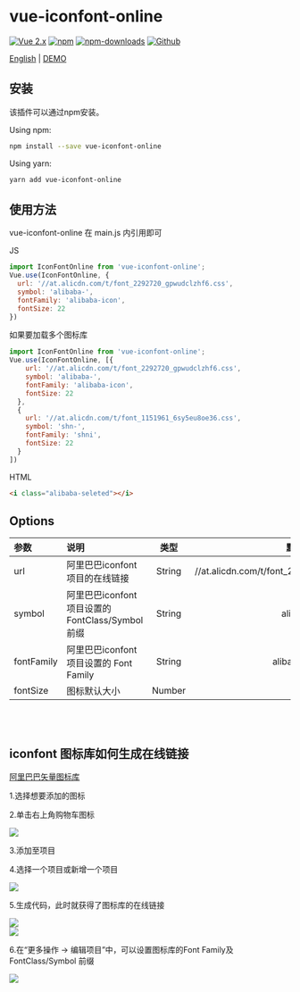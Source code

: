 # vue-iconfont-online

[![Vue 2.x](https://img.shields.io/badge/Vue-2.x-brightgreen.svg)](https://vuejs.org/v2/guide/)
[![npm](https://img.shields.io/npm/v/vue-iconfont-online.svg)](https://www.npmjs.com/package/vue-iconfont-online)
[![npm-downloads](https://img.shields.io/npm/dm/vue-iconfont-online.svg)](https://www.npmjs.com/package/vue-iconfont-online)
[![Github](https://img.shields.io/github/stars/ShnHz/vue-iconfont-online.svg?style=social&label=Star&maxAge=2592000)](https://github.com/ShnHz/vue-iconfont-online)

[English](./README.md) | [DEMO](https://www.sanghangning.cn/blog/vue/vueIconFontOnline.html)

## 安装

该插件可以通过npm安装。

Using npm:
```bash
npm install --save vue-iconfont-online
```

Using yarn:
```bash
yarn add vue-iconfont-online
```

## 使用方法

vue-iconfont-online 在 main.js 内引用即可

JS
```js
import IconFontOnline from 'vue-iconfont-online';
Vue.use(IconFontOnline, {
  url: '//at.alicdn.com/t/font_2292720_gpwudclzhf6.css',
  symbol: 'alibaba-',
  fontFamily: 'alibaba-icon',
  fontSize: 22
})
```

如果要加载多个图标库 

```js
import IconFontOnline from 'vue-iconfont-online';
Vue.use(IconFontOnline, [{
    url: '//at.alicdn.com/t/font_2292720_gpwudclzhf6.css',
    symbol: 'alibaba-',
    fontFamily: 'alibaba-icon',
    fontSize: 22
  },
  {
    url: '//at.alicdn.com/t/font_1151961_6sy5eu8oe36.css',
    symbol: 'shn-',
    fontFamily: 'shni',
    fontSize: 22
  }
])
```

HTML
```html
<i class="alibaba-seleted"></i>
```

## Options

|  参数  | 说明 | 类型 | 默认值 |
|  :----  | :---- | :----: | :----: |
| url  | 阿里巴巴iconfont项目的在线链接 | String | //at.alicdn.com/t/font_2292720_gpwudclzhf6.css |
| symbol  | 阿里巴巴iconfont项目设置的FontClass/Symbol 前缀 | String | alibaba- |
| fontFamily  | 阿里巴巴iconfont项目设置的 Font Family | String | alibaba-icon |
| fontSize  | 图标默认大小 | Number | 16 |

<br>
<br>

## iconfont 图标库如何生成在线链接

[阿里巴巴矢量图标库](https://www.iconfont.cn/)

1.选择想要添加的图标

2.单击右上角购物车图标

<div>
<img src="https://cdn.chenyingshuang.cn/blog/vue/vue-iconfont-online/step1.png">
</div>

3.添加至项目

4.选择一个项目或新增一个项目

<div>
<img src="https://cdn.chenyingshuang.cn/blog/vue/vue-iconfont-online/step3.png">
</div>

5.生成代码，此时就获得了图标库的在线链接

<div>
<img src="https://cdn.chenyingshuang.cn/blog/vue/vue-iconfont-online/step5.png">
</div>
<div>
<img src="https://cdn.chenyingshuang.cn/blog/vue/vue-iconfont-online/step6.png">
</div>

6.在“更多操作 -> 编辑项目”中，可以设置图标库的Font Family及FontClass/Symbol 前缀
<div>
<img src="https://cdn.chenyingshuang.cn/blog/vue/vue-iconfont-online/step7.png">
</div>